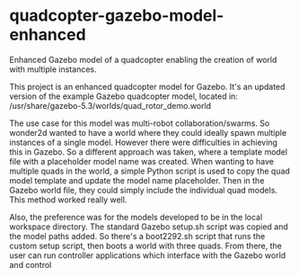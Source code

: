 # quadcopter-gazebo-model-enhanced
Enhanced Gazebo model of a quadcopter enabling the creation of world with multiple instances.

This project is an enhanced quadcopter model for Gazebo.
It's an updated version of the example Gazebo quadcopter model, located in: 
/usr/share/gazebo-5.3/worlds/quad_rotor_demo.world

The use case for this model was multi-robot collaboration/swarms.
So wonder2d wanted to have a world where they could ideally spawn multiple instances of a single model.
However there were difficulties in achieving this in Gazebo.
So a different approach was taken, where a template model file with a placeholder model name was created.
When wanting to have multiple quads in the world, a simple Python script is used to copy the quad model template and update the model name placeholder.
Then in the Gazebo world file, they could simply include the individual quad models.
This method worked really well.

Also, the preference was for the models developed to be in the local workspace directory.
The standard Gazebo setup.sh script was copied and the model paths added.
So there's a boot2292.sh script that runs the custom setup script, then boots a world with three quads.
From there, the user can run controller applications which interface with the Gazebo world and control